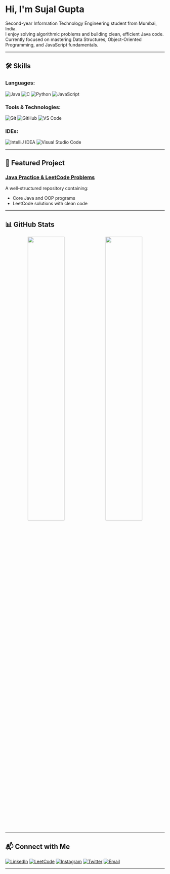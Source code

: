 # Hi, I'm Sujal Gupta

Second-year Information Technology Engineering student from Mumbai, India.  
I enjoy solving algorithmic problems and building clean, efficient Java code.  
Currently focused on mastering Data Structures, Object-Oriented Programming, and JavaScript fundamentals.

---

## 🛠️ Skills

### Languages:
![Java](https://img.shields.io/badge/Java-ED8B00?style=flat-square&logo=openjdk&logoColor=white)
![C](https://img.shields.io/badge/C-00599C?style=flat-square&logo=c&logoColor=white)
![Python](https://img.shields.io/badge/Python-3776AB?style=flat-square&logo=python&logoColor=white)
![JavaScript](https://img.shields.io/badge/JavaScript-F7DF1E?style=flat-square&logo=javascript&logoColor=black)

### Tools & Technologies:
![Git](https://img.shields.io/badge/Git-F05032?style=flat-square&logo=git&logoColor=white)
![GitHub](https://img.shields.io/badge/GitHub-181717?style=flat-square&logo=github&logoColor=white)
![VS Code](https://img.shields.io/badge/VSCode-007ACC?style=flat-square&logo=visualstudiocode&logoColor=white)

### IDEs:
![IntelliJ IDEA](https://img.shields.io/badge/IntelliJIDEA-000000?style=flat-square&logo=intellijidea&logoColor=white)
![Visual Studio Code](https://img.shields.io/badge/VS%20Code-007ACC?style=flat-square&logo=visual-studio-code&logoColor=white)

---

## 📁 Featured Project

### [Java Practice & LeetCode Problems](https://github.com/sujalcantcode/java-practice)
A well-structured repository containing:
- Core Java and OOP programs
- LeetCode solutions with clean code

---

## 📊 GitHub Stats

<p align="center">
  <img width="48%" src="https://github-readme-stats.vercel.app/api?username=sujalcantcode&show_icons=true&theme=default" />
  <img width="48%" src="https://github-readme-stats.vercel.app/api/top-langs/?username=sujalcantcode&layout=compact&theme=default" />
</p>

---

## 📬 Connect with Me

[![LinkedIn](https://img.shields.io/badge/LinkedIn-0A66C2?style=flat-square&logo=linkedin&logoColor=white)](https://www.linkedin.com/in/sujal-gupta-78a452326?utm_source=share&utm_campaign=share_via&utm_content=profile&utm_medium=android_app )
[![LeetCode](https://img.shields.io/badge/LeetCode-FFA116?style=flat-square&logo=leetcode&logoColor=black)](https://leetcode.com/sujalcantcode/)
[![Instagram](https://img.shields.io/badge/Instagram-E4405F?style=flat-square&logo=instagram&logoColor=white)](https://instagram.com/chupbesalle)
[![Twitter](https://img.shields.io/badge/Twitter-1DA1F2?style=flat-square&logo=twitter&logoColor=white)](https://twitter.com/sujalcantcode)
[![Email](https://img.shields.io/badge/Email-D14836?style=flat-square&logo=gmail&logoColor=white)](mailto:sujalgupta1376@gmail.com)


---


<!--
**sujalcantcode/sujalcantcode** is a ✨ _special_ ✨ repository because its `README.md` (this file) appears on your GitHub profile.

Here are some ideas to get you started:

- 🔭 I’m currently working on ...
- 🌱 I’m currently learning ...
- 👯 I’m looking to collaborate on ...
- 🤔 I’m looking for help with ...
- 💬 Ask me about ...
- 📫 How to reach me: ...
- 😄 Pronouns: ...
- ⚡ Fun fact: ...
-->
